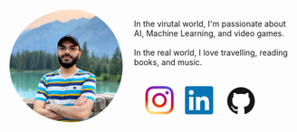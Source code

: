 
<div>
  <img src="/image3.jpg" width="200" style="border-radius: 50%; float:left; padding-right: 20px;"/> 
  <br>
  In the virutal world, I'm passionate about AI, Machine Learning, and video games.
  <br>
  <br>
  In the real world, I love travelling, reading books, and music.
  <br>
  <br>
  <br>
</div>
<a href="https://www.instagram.com/hamidrt96/"><img src="/Resources/instagram.png" width="50" style="float:left; padding-left: 20px;"></a>
<a href="https://www.linkedin.com/in/hamid-tale/"><img src="/Resources/Linkedin.png" width="50" style=" padding-left: 20px;"></a>
<a href="https://github.com/Raika96"><img src="/Resources/Github.jpg" width="50" style=" padding-left: 20px;"></a>
<br>
<br>




